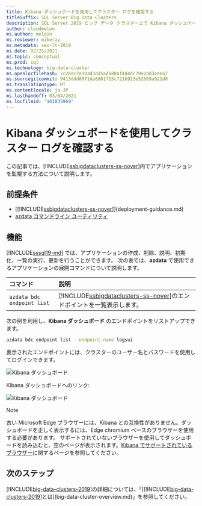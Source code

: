 ```yaml
---
title: Kibana ダッシュボードを使用してクラスター ログを確認する
titleSuffix: SQL Server Big Data Clusters
description: SQL Server 2019 ビッグ データ クラスター上で Kibana ダッシュボードを使用したクラスターの監視。
author: cloudmelon
ms.author: melqin
ms.reviewer: mikeray
ms.metadata: seo-lt-2019
ms.date: 02/25/2021
ms.topic: conceptual
ms.prod: sql
ms.technology: big-data-cluster
ms.openlocfilehash: 7c26dc7e193d3dd5ad688af4d4dc79e2dd3eeea7
ms.sourcegitcommit: 9413ddd8071da8861715c721b923e52669a921d8
ms.translationtype: HT
ms.contentlocale: ja-JP
ms.lasthandoff: 03/04/2021
ms.locfileid: "101835969"
---
```

# <a name="check-out-cluster-logs--with-kibana-dashboard"></a>Kibana ダッシュボードを使用してクラスター ログを確認する

この記事では、[!INCLUDE[ssbigdataclusters-ss-nover](../includes/ssbigdataclusters-ss-nover.md)]内でアプリケーションを監視する方法について説明します。

## <a name="prerequisites"></a>前提条件

- [[!INCLUDE[ssbigdataclusters-ss-nover](../includes/ssbigdataclusters-ss-nover.md)]](deployment-guidance.md)
- [azdata コマンドライン ユーティリティ](../azdata/install/deploy-install-azdata.md)

## <a name="capabilities"></a>機能

[!INCLUDE[sssql19-md](../includes/sssql19-md.md)] では、アプリケーションの作成、削除、説明、初期化、一覧の実行、更新を行うことができます。 次の表では、**azdata** で使用できるアプリケーションの展開コマンドについて説明します。

|コマンド |説明 |
|:---|:---|
|`azdata bdc endpoint list` | [!INCLUDE[ssbigdataclusters-ss-nover](../includes/ssbigdataclusters-ss-nover.md)]のエンドポイントを一覧表示します。 |


次の例を利用し、**Kibana ダッシュボード** のエンドポイントをリストアップできます。

```bash
azdata bdc endpoint list --endpoint-name logsui 
```

表示されたエンドポイントには、クラスターのユーザー名とパスワードを使用してログインできます。 

![Kibana ダッシュボード](media/big-data-cluster-monitor-cluster/kibana-dashboard-endpoint.png)


Kibana ダッシュボードへのリンク:

![Kibana ダッシュボード](./media/view-cluster-status/kibana-dashboard.png)

> [!NOTE]
> 古い Microsoft Edge ブラウザーには、Kibana との互換性がありません。ダッシュボードを正しく表示するには、Edge chromium ベースのブラウザーを使用する必要があります。 サポートされていないブラウザーを使用してダッシュボードを読み込むと、空のページが表示されます。[Kibana でサポートされているブラウザー](https://www.elastic.co/support/matrix#matrix_browsers)に関するページを参照してください。

## <a name="next-steps"></a>次のステップ

[!INCLUDE[big-data-clusters-2019](../includes/ssbigdataclusters-ss-nover.md)]の詳細については、「[[!INCLUDE[big-data-clusters-2019](../includes/ssbigdataclusters-ver15.md)]とは](big-data-cluster-overview.md)」を参照してください。


